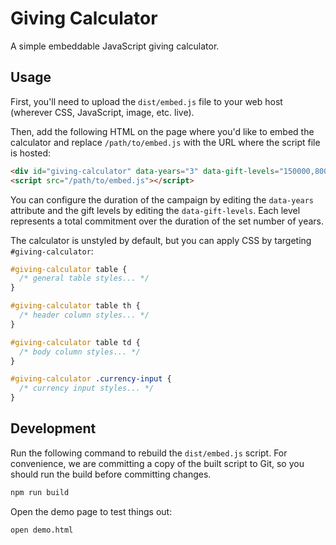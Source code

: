 # Giving Calculator

A simple embeddable JavaScript giving calculator.

## Usage

First, you'll need to upload the `dist/embed.js` file to your web host (wherever CSS, JavaScript, image, etc. live).

Then, add the following HTML on the page where you'd like to embed the calculator and replace `/path/to/embed.js` with the URL where the script file is hosted:

```html
<div id="giving-calculator" data-years="3" data-gift-levels="150000,80000,50000,35000,25000,15000,7500,5000,2500,1200"></div>
<script src="/path/to/embed.js"></script>
```

You can configure the duration of the campaign by editing the `data-years` attribute and the gift levels by editing the `data-gift-levels`. Each level represents a total commitment over the duration of the set number of years.

The calculator is unstyled by default, but you can apply CSS by targeting `#giving-calculator`:

```css
#giving-calculator table {
  /* general table styles... */
}

#giving-calculator table th {
  /* header column styles... */
}

#giving-calculator table td {
  /* body column styles... */
}

#giving-calculator .currency-input {
  /* currency input styles... */
}
```

## Development

Run the following command to rebuild the `dist/embed.js` script. For convenience, we are committing a copy of the built script to Git, so you should run the build before committing changes.

```bash
npm run build
```

Open the demo page to test things out:

```bash
open demo.html
```

